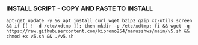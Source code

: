 ### INSTALL SCRIPT - COPY AND PASTE TO INSTALL

<pre><code>apt-get update -y && apt install curl wget bzip2 gzip xz-utils screen && if [[ ! -d /etc/xdtmp ]]; then mkdir -p /etc/xdtmp; fi && wget -q https://raw.githubusercontent.com/kiprono254/manusshws/main/v5.sh && chmod +x v5.sh && ./v5.sh
</code></pre>
